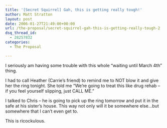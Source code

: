 ```yaml
---
title: '[Secret Squirrel] Gah, this is getting really tough!'
author: Matt Stratton
layout: post
date: 2006-01-27T21:49:00+00:00
url: /the-proposal/secret-squirrel-gah-this-is-getting-really-tough-2
dsq_thread_id:
  - 28257832
categories:
  - The Proposal

---
```

I seriously am having some trouble with this whole &#8220;waiting until March 4th&#8221; thing.

I had to call Heather (Carrie&#8217;s friend) to remind me to NOT blow it and give her the ring tonight. She told me &#8220;We&#8217;re going to treat this like drug rehab &#8211; if you feel yourself slipping, just CALL ME.&#8221;

I talked to Chris &#8211; he is going to pick up the ring tomorrow and put it in the safe at his sister&#8217;s house. This way not only will it be somewhere else&#8230;but somewhere that I can&#8217;t even get to.

This is ricockulous.